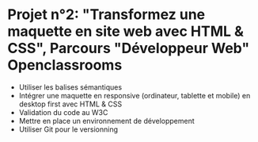 # Projet n°2: "Transformez une maquette en site web avec HTML &amp; CSS", Parcours "Développeur Web" Openclassrooms
- Utiliser les balises sémantiques
- Intégrer une maquette en responsive (ordinateur, tablette et mobile) en desktop first avec HTML & CSS
- Validation du code au W3C
- Mettre en place un environnement de développement
- Utiliser Git pour le versionning
